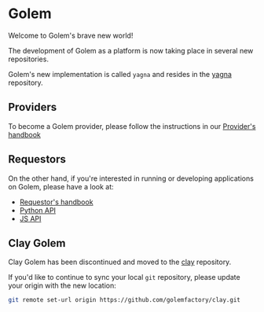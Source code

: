 # Golem

Welcome to Golem's brave new world!

The development of Golem as a platform is now taking place in several new repositories.

Golem's new implementation is called `yagna` and resides in the [yagna](https://github.com/golemfactory/yagna) repository.

## Providers

To become a Golem provider, please follow the instructions in our [Provider's handbook](https://handbook.golem.network/provider-tutorials/provider-tutorial)

## Requestors

On the other hand, if you're interested in running or developing applications on Golem, please have a look at:

* [Requestor's handbook](https://handbook.golem.network/requestor-tutorials/)
* [Python API](https://github.com/golemfactory/yapapi)
* [JS API](https://github.com/golemfactory/yajsapi/)


## Clay Golem

Clay Golem has been discontinued and moved to the [clay](https://github.com/golemfactory/clay) repository.

If you'd like to continue to sync your local `git` repository, please update your origin with the new location:

```bash
git remote set-url origin https://github.com/golemfactory/clay.git
```
